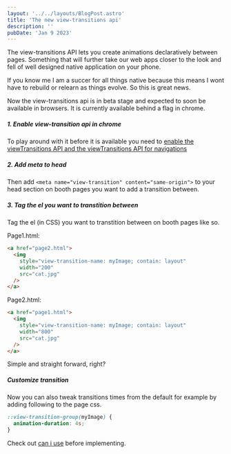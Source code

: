```yaml
---
layout: '../../layouts/BlogPost.astro'
title: 'The new view-transitions api'
description: ''
pubDate: 'Jan 9 2023'
---
```


The view-transitions API lets you create animations declaratively between pages. Something that will further take our web apps closer to the look and fell of well designed native application on your phone.

If you know me I am a succer for all things native because this means I wont have to rebuild or relearn as things evolve. So this is great news.

Now the view-transitions api is in beta stage and expected to soon be available in browsers. It is currently available behind a flag in chrome.

##### 1. Enable view-transition api in chrome

To play around with it before it is available you need to [enable the viewTransitions API and the viewTransitions API for navigations](chrome://flags)

##### 2. Add meta to head

Then add `<meta name="view-transition" content="same-origin">` to your head section on booth pages you want to add a transition between.

##### 3. Tag the el you want to transtition between

Tag the el (in CSS) you want to transtition between on booth pages like so.

Page1.html:

```html
<a href="page2.html">
  <img
    style="view-transition-name: myImage; contain: layout"
    width="200"
    src="cat.jpg"
  />
</a>
```

Page2.html:

```html
<a href="page1.html">
  <img
    style="view-transition-name: myImage; contain: layout"
    width="800"
    src="cat.jpg"
  />
</a>
```

Simple and straight forward, right?

##### Customize transition

Now you can also tweak transitions times from the default for example by adding following to the page css.

```css
::view-transition-group(myImage) {
  animation-duration: 4s;
}
```

Check out [can i use](https://caniuse.com/?search=view-transition) before implementing.
